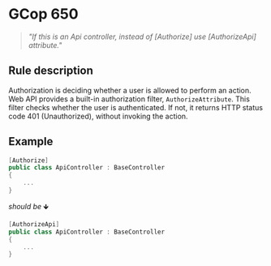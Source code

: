 ﻿# GCop 650

> *"If this is an Api controller, instead of [Authorize] use [AuthorizeApi] attribute."*

## Rule description

Authorization is deciding whether a user is allowed to perform an action. Web API provides a built-in authorization filter, `AuthorizeAttribute`. This filter checks whether the user is authenticated. If not, it returns HTTP status code 401 (Unauthorized), without invoking the action.

## Example

```csharp
[Authorize]
public class ApiController : BaseController
{
    ...
}
```

*should be* 🡻

```csharp
[AuthorizeApi]
public class ApiController : BaseController
{
    ...
}
```